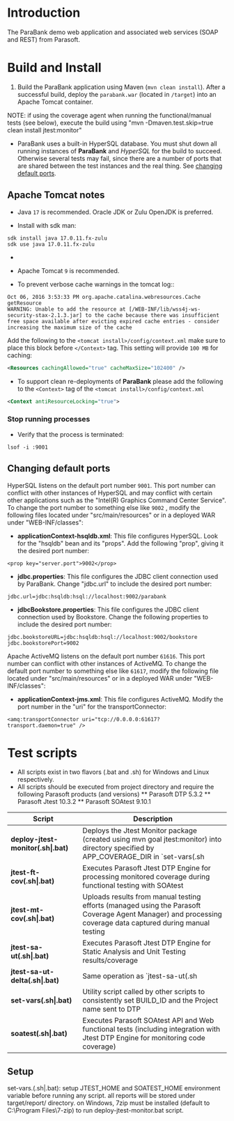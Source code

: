 # Introduction
The ParaBank demo web application and associated web services (SOAP and REST) from Parasoft.

# Build and Install
1. Build the ParaBank application using Maven (`mvn clean install`). After a successful build, deploy the `parabank.war` (located in `/target`) into an Apache Tomcat container.

NOTE: if using the coverage agent when running the functional/manual tests (see below), execute the build using "mvn -Dmaven.test.skip=true clean install jtest:monitor"

* ParaBank uses a built-in HyperSQL database. You must shut down all running instances of **ParaBank** and *HyperSQL* for the build to succeed. Otherwise several tests may fail, since there are a number of ports that are shared between the test instances and the real thing. See [changing default ports](#changing-default-ports).

## Apache Tomcat notes
* Java `17` is recommended. Oracle JDK or Zulu OpenJDK is preferred.

* Install with sdk man:

```
sdk install java 17.0.11.fx-zulu
sdk use java 17.0.11.fx-zulu
```
* 
* Apache Tomcat `9` is recommended.

* To prevent verbose cache warnings in the tomcat log::

 ```text
 Oct 06, 2016 3:53:33 PM org.apache.catalina.webresources.Cache getResource
 WARNING: Unable to add the resource at [/WEB-INF/lib/wss4j-ws-security-stax-2.1.3.jar] to the cache because there was insufficient free space available after evicting expired cache entries - consider increasing the maximum size of the cache
 ```

Add the following to the `<tomcat install>/config/context.xml` make sure to place this block before `</Context>` tag. This setting will provide `100 MB`  for caching:

  ```xml
  <Resources cachingAllowed="true" cacheMaxSize="102400" />
  ```
* To support clean re-deployments of **ParaBank** please add the following to the `<Context>` tag of the `<tomcat install>/config/context.xml`

 ```xml
 <Context antiResourceLocking="true">
 ```

### Stop running processes  
- Verify that the process is terminated:
```
lsof -i :9001
```

## Changing default ports
HyperSQL listens on the default port number `9001`. This port number can conflict with other instances of HyperSQL and may conflict with certain other applications such as the "Intel(R) Graphics Command Center Service". To change the port number to something else like `9002` , modify the following files located under "src/main/resources" or in a deployed WAR under "WEB-INF/classes":

* **applicationContext-hsqldb.xml**: This file configures HyperSQL. Look for the "hsqldb" bean and its "props". Add the following "prop", giving it the desired port number:

```
<prop key="server.port">9002</prop>
```

* **jdbc.properties**: This file configures the JDBC client connection used by ParaBank. Change "jdbc.url" to include the desired port number:

```
jdbc.url=jdbc:hsqldb:hsql://localhost:9002/parabank
```

* **jdbcBookstore.properties**: This file configures the JDBC client connection used by Bookstore. Change the following properties to include the desired port number:

```
jdbc.bookstoreURL=jdbc:hsqldb:hsql://localhost:9002/bookstore
jdbc.bookstorePort=9002
```

Apache ActiveMQ listens on the default port number `61616`. This port number can conflict with other instances of ActiveMQ. To change the default port number to something else like `61617`, modify the following file located under "src/main/resources" or in a deployed WAR under "WEB-INF/classes":

* **applicationContext-jms.xml**: This file configures ActiveMQ. Modify the port number in the "uri" for the transportConnector:

```
<amq:transportConnector uri="tcp://0.0.0.0:61617?transport.daemon=true" />
```

# Test scripts
* All scripts exist in two flavors (.bat and .sh) for Windows and Linux respectively.
* All scripts should be executed from project directory and require the following Parasoft products (and versions)
** Parasoft DTP 5.3.2
** Parasoft Jtest 10.3.2
** Parasoft SOAtest 9.10.1

Script                                 | Description
-------------------------------------- | -----------
__deploy-jtest-monitor(.sh\|.bat)__    | Deploys the Jtest Monitor package (created using mvn goal jtest:monitor) into directory specified by APP_COVERAGE_DIR in `set-vars(.sh|.bat)`
__jtest-ft-cov(.sh\|.bat)__            | Executes Parasoft Jtest DTP Engine for processing monitored coverage during functional testing with SOAtest
__jtest-mt-cov(.sh\|.bat)__            | Uploads results from manual testing efforts (managed using the Parasoft Coverage Agent Manager) and processing coverage data captured during manual testing
__jtest-sa-ut(.sh\|.bat)__             | Executes Parasoft Jtest DTP Engine for Static Analysis and Unit Testing results/coverage
__jtest-sa-ut-delta(.sh\|.bat)__       | Same operation as `jtest-sa-ut(.sh|.bat)` but used to rescan code based for localized changes - used for demonstration purposes when scanning 'dirty' branch
__set-vars(.sh\|.bat)__                | Utility script called by other scripts to consistently set BUILD_ID and the Project name sent to DTP
__soatest(.sh\|.bat)__                 | Executes Parasoft SOAtest API and Web functional tests (including integration with Jtest DTP Engine for monitoring code coverage)

## Setup
set-vars.(.sh\|.bat): setup JTEST_HOME and SOATEST_HOME environment variable before running any script.
all reports will be stored under target/report/<build ID> directory.
on Windows, 7zip must be installed (default to C:\Program Files\7-zip) to run deploy-jtest-monitor.bat script.
